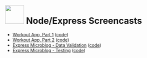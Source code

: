 # <img src="https://cloud.githubusercontent.com/assets/7833470/10899314/63829980-8188-11e5-8cdd-4ded5bcb6e36.png" height="60"> Node/Express Screencasts

* <a href="https://www.youtube.com/watch?v=aCQ2-EXHVTk" target="_blank">Workout App, Part 1</a> (<a href="https://github.com/sf-wdi-24/workout-app" target="_blank">code</a>)
* <a href="https://www.youtube.com/watch?v=vm2UyB2gqOI" target="_blank">Workout App, Part 2</a> (<a href="https://github.com/sf-wdi-24/workout-app" target="_blank">code</a>)
* <a href="https://www.youtube.com/watch?v=7v64DENx4JI" target="_blank">Express Microblog - Data Validation</a> (<a href="https://github.com/sf-wdi-24/express-microblog/tree/solution-validations" target="_blank">code</a>)
* <a href="https://www.youtube.com/watch?v=eBtI09pEdg4" target="_blank">Express Microblog - Testing</a> (<a href="https://github.com/sf-wdi-24/express-microblog/tree/solution-validations" target="_blank">code</a>)
